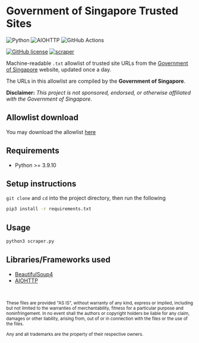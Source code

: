 # Government of Singapore Trusted Sites

![Python](https://img.shields.io/badge/Python-FFD43B?style=for-the-badge&logo=python&logoColor=blue)
![AIOHTTP](https://img.shields.io/badge/AIOHTTP-2C5BB4?style=for-the-badge&logo=aiohttp&logoColor=white)
![GitHub Actions](https://img.shields.io/badge/GitHub_Actions-2088FF?style=for-the-badge&logo=github-actions&logoColor=white)

[![GitHub license](https://img.shields.io/badge/LICENSE-BSD--3--CLAUSE-GREEN?style=for-the-badge)](LICENSE)
[![scraper](https://img.shields.io/github/workflow/status/elliotwutingfeng/GovSGTrustedSites/scraper?label=SCRAPER&style=for-the-badge)](https://github.com/elliotwutingfeng/GovSGTrustedSites/actions/workflows/scraper.yml)

Machine-readable `.txt` allowlist of trusted site URLs from the [Government of Singapore](https://www.gov.sg/trusted-sites) website, updated once a day.

The URLs in this allowlist are compiled by the **Government of Singapore**.

**Disclaimer:** _This project is not sponsored, endorsed, or otherwise affiliated with the Government of Singapore._

## Allowlist download
You may download the allowlist [here](govsg-trusted-sites.txt?raw=1)

## Requirements

-   Python >= 3.9.10

## Setup instructions

`git clone` and `cd` into the project directory, then run the following

```bash
pip3 install -r requirements.txt
```

## Usage

```bash
python3 scraper.py
```

## Libraries/Frameworks used

-   [BeautifulSoup4](https://beautiful-soup-4.readthedocs.io)
-   [AIOHTTP](https://docs.aiohttp.org/en/stable)

&nbsp;

<sup>These files are provided "AS IS", without warranty of any kind, express or implied, including but not limited to the warranties of merchantability, fitness for a particular purpose and noninfringement. In no event shall the authors or copyright holders be liable for any claim, damages or other liability, arising from, out of or in connection with the files or the use of the files.</sup>

<sub>Any and all trademarks are the property of their respective owners.</sub>
